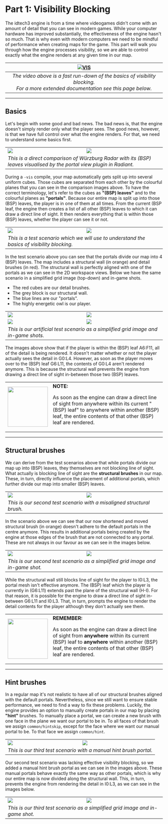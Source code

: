 Part 1: Visibility Blocking
=========

The idtech3 engine is from a time where videogames didn't come with an amount of detail that you can see in modern games. While your computer hardware has improved substantially, the effectiveness of the engine hasn't so much. That is why even with modern computers we need to be mindful of performance when creating maps for the game. 
This part will walk you through how the engine processes visibility, so we are able to control exactly what the engine renders at any given time in our map.

|[![VIS](http://img.youtube.com/vi/jNqhtJueO3Y/0.jpg)](http://www.youtube.com/watch?v=jNqhtJueO3Y "Part 1: Visibility Blocking")|
|:---:|
|<i>The video above is a fast run-down of the basics of visibility blocking. <br> For a more extended documentation see this page below.</i>|
______________________
Basics
------
Let's begin with some good and bad news. The bad news is, that the engine doesn't simply render only what the player sees. The good news, however, is that we have full control over what the engine renders. For that, we need to understand some basics first.

<table>
 <tr>
  <td><img src="https://raw.githubusercontent.com/realkemon/home/master/pages/tut_part1/map.png"></td>
  <td><img src="https://raw.githubusercontent.com/realkemon/home/master/pages/tut_part1/map_vis.png"></td>
 </tr>
 <tr>
  <td colspan="2"><i>This is a direct comparison of Würzburg Radar with its (BSP) leaves visualised by the portal view plugin in Radiant.</i></td>
 </tr>
</table>

During a `-vis` compile, your map automatically gets split up into several uniform cubes. Those cubes are separated from each other by the colourful planes that you can see in the comparison images above. To have the correct terminology, let's refer to the cubes as **"(BSP) leaves"** and to the colourful planes as **"portals"**.
Because our entire map is split up into those (BSP) leaves, the player is in one of them at all times. From the current (BSP leaf, the engine then creates a list of all other (BSP) leaves to which it can draw a direct line of sight. It then renders everything that is within those (BSP) leaves, whether the player can see it or not.

<table>
 <tr>
  <td><img src="https://raw.githubusercontent.com/realkemon/home/master/pages/tut_part1/scenario1.png"></td>
  <td><img src="https://raw.githubusercontent.com/realkemon/home/master/pages/tut_part1/scenario1_vis.png"></td>
 </tr>
 <tr>
  <td colspan="2"><i>This is a test scenario which we will use to understand the basics of visibility blocking.</i></td>
 </tr>
</table>

In the test scenario above you can see that the portals divide our map into 4 (BSP) leaves. The map includes a structural wall (in orange) and detail brushes (in red). The structural wall is perfectly aligned with one of the portals as we can see in the 2D workspace views. Below we have the same scenario in a simplified grid image (top-down) and in-game shots.
* The red cubes are our detail brushes.
* The grey block is our structural wall.
* The blue lines are our "portals".
* The highly energetic owl is our player.

<table>
 <tr>
  <td><img src="https://raw.githubusercontent.com/realkemon/home/master/pages/tut_part1/scenario1_grid1.jpg"></td>
  <td><img src="https://raw.githubusercontent.com/realkemon/home/master/pages/tut_part1/scenario1_grid2.jpg"></td>
 </tr>
 <tr>
  <td><img src="https://raw.githubusercontent.com/realkemon/home/master/pages/tut_part1/shot0000.png"></td>
  <td><img src="https://raw.githubusercontent.com/realkemon/home/master/pages/tut_part1/shot0001.png"></td>
 </tr>
 <tr>
  <td colspan="2"><i>This is our artificial test scenario as a simplified grid image and in-game shots.</i></td>
 </tr>
</table>

The images above show that if the player is within the (BSP) leaf A6:F11, all of the detail is being rendered. It doesn't matter whether or not the player actually sees the detail in G0:L4. However, as soon as the player moves over to the (BSP) leaf G6:L11, the contents of G0:L4 aren't rendered anymore. This is because the structural wall prevents the engine from drawing a direct line of sight in-between those two (BSP) leaves.

<table>
 <tr>
  <td><img src="https://raw.githubusercontent.com/realkemon/home/master/gfx/avatar.png" width="128"> </td>
  <td><b>NOTE:</b><p>As soon as the engine can draw a direct line of sight from anywhere within its current "(BSP) leaf" to anywhere within another (BSP) leaf, the entire contents of that other (BSP) leaf are rendered.</p></td>
 </tr>
</table>

______________________
Structural brushes
------
We can derive from the test scenarios above that while portals divide our map up into (BSP) leaves, they themselves are not blocking line of sight. What actually is blocking line of sight are the **structural brushes** in our map. These, in turn, directly influence the placement of additional portals, which further divide our map into smaller (BSP) leaves. 
 
<table>
 <tr>
  <td><img src="https://raw.githubusercontent.com/realkemon/home/master/pages/tut_part1/scenario2.png"></td>
  <td><img src="https://raw.githubusercontent.com/realkemon/home/master/pages/tut_part1/scenario2_vis.png"></td>
 </tr>
 <tr>
  <td colspan="2"><i>This is our second test scenario with a misaligned structural brush.</i></td>
 </tr>
</table>

In the scenario above we can see that our now shortened and moved structural brush (in orange) doesn't adhere to the default portals in the centre anymore. This results in additional portals being created by the engine at those edges of the brush that are not connected to any portal. These are not always in our favour as we can see in the images below.
<table>
 <tr>
  <td><img src="https://raw.githubusercontent.com/realkemon/home/master/pages/tut_part1/scenario2_grid.jpg"></td>
  <td><img src="https://raw.githubusercontent.com/realkemon/home/master/pages/tut_part1/shot0002.png"></td>
 </tr>
 <tr>
  <td colspan="2"><i>This is our second test scenario as a simplified grid image and in-game shot.</i></td>
 </tr>
</table>

While the structural wall still blocks line of sight for the player to I0:L3, the portal mesh isn't effective anymore. 
The (BSP) leaf which the player is currently in (G6:L11) extends past the plane of the structural wall (H-I). For that reason, it is possible for the engine to draw a direct line of sight in-between G6:L11 and I0:L3. That, in turn, prompts the engine to render the detail contents for the player although they don't actually see them.
<table>
 <tr>
  <td><img src="https://raw.githubusercontent.com/realkemon/home/master/gfx/avatar.png" width="128"> </td>
  <td><b>REMEMBER:</b><p>As soon as the engine can draw a direct line of sight from <b>anywhere</b> within its current (BSP) leaf to <b>anywhere</b> within another (BSP) leaf, the entire contents of that other (BSP) leaf are rendered.</p></td>
 </tr>
</table>

______________________
Hint brushes
------

In a regular map it's not realistic to have all of our structural brushes aligned with the default portals. Nevertheless, since we still want to ensure stable performance, we need to find a way to fix these problems. Luckily, the engine provides an option to manually create portals in our map by placing **"hint"** brushes. 
To manually place a portal, we can create a new brush with one face in the plane we want our portal to be in. To all faces of that brush we assign `common/hintskip`, except for the face where we want our manual portal to be. To that face we assign `common/hint`.
<table>
 <tr>
  <td><img src="https://raw.githubusercontent.com/realkemon/home/master/pages/tut_part1/scenario3.png"></td>
  <td><img src="https://raw.githubusercontent.com/realkemon/home/master/pages/tut_part1/scenario3_vis.png"></td>
 </tr>
 <tr>
  <td colspan="2"><i>This is our third test scenario with a manual hint brush portal.</i></td>
 </tr>
</table>

Our second test scenario was lacking effective visibility blocking, so we added a manual hint brush portal as we can see in the images above. These manual portals behave exactly the same way as other portals, which is why our entire map is now divided along the structural wall. This, in turn, prevents the engine from rendering the detail in I0:L3, as we can see in the images below.

<table>
 <tr>
  <td><img src="https://raw.githubusercontent.com/realkemon/home/master/pages/tut_part1/scenario3_grid.jpg"></td>
  <td><img src="https://raw.githubusercontent.com/realkemon/home/master/pages/tut_part1/shot0003.png"></td>
 </tr>
 <tr>
  <td colspan="2"><i>This is our third test scenario as a simplified grid image and in-game shot.</i></td>
 </tr>
</table>



